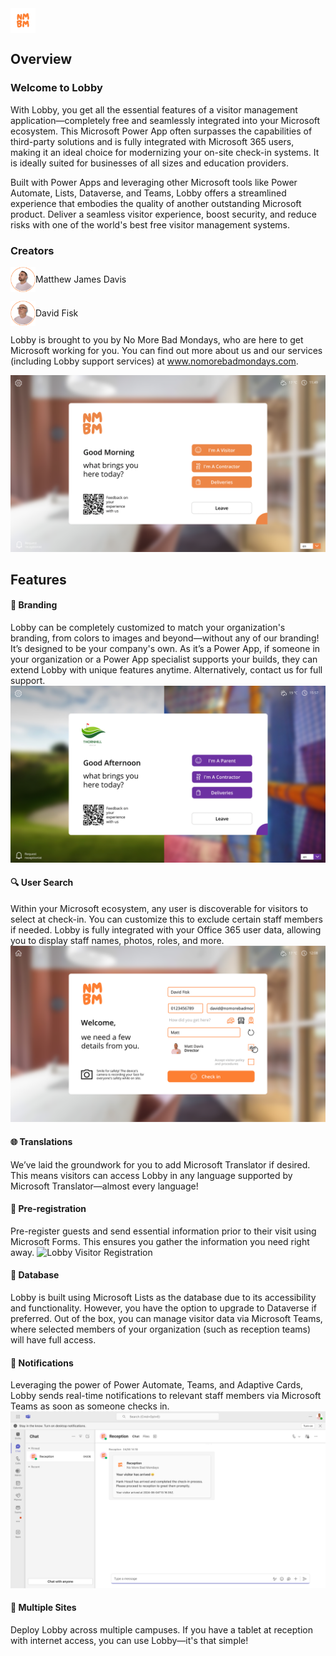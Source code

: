 
<img src="https://github.com/NoMoreBadMondays/lobby/blob/main/documents/NMBMLogo.png" alt="NMBM Logo" style="height:40px; vertical-align:middle;"/> 

## Overview

### Welcome to Lobby

With Lobby, you get all the essential features of a visitor management application—completely free and seamlessly integrated into your Microsoft ecosystem. This Microsoft Power App often surpasses the capabilities of third-party solutions and is fully integrated with Microsoft 365 users, making it an ideal choice for modernizing your on-site check-in systems. It is ideally suited for businesses of all sizes and education providers.

Built with Power Apps and leveraging other Microsoft tools like Power Automate, Lists, Dataverse, and Teams, Lobby offers a streamlined experience that embodies the quality of another outstanding Microsoft product. Deliver a seamless visitor experience, boost security, and reduce risks with one of the world's best free visitor management systems.

### Creators

<div style="display: flex; align-items: center; margin-bottom: 10px;">
    <img src="https://github.com/NoMoreBadMondays/lobby/blob/main/documents/MattImage.png" alt="Matthew James Davis" style="height:40px;"/>
   Matthew James Davis
</div>
<p></p>
<div style="display: flex; align-items: center;">
    <img src="https://github.com/NoMoreBadMondays/lobby/blob/main/documents/DavidImage.png" alt="David Fisk" style="height:40px;"/>
    David Fisk
</div>

<p></p>

Lobby is brought to you by No More Bad Mondays, who are here to get Microsoft working for you. You can find out more about us and our services (including Lobby support services) at www.nomorebadmondays.com.







![Lobby Overview](https://github.com/NoMoreBadMondays/lobby/blob/main/documents/LobbyHomePage.png)

## Features

#### 🎨 Branding
Lobby can be completely customized to match your organization's branding, from colors to images and beyond—without any of our branding! It’s designed to be your company's own. As it’s a Power App, if someone in your organization or a Power App specialist supports your builds, they can extend Lobby with unique features anytime. Alternatively, contact us for full support.
![Lobby Branding](https://github.com/NoMoreBadMondays/lobby/blob/main/documents/LobbyBranding.png)

#### 🔍 User Search
Within your Microsoft ecosystem, any user is discoverable for visitors to select at check-in. You can customize this to exclude certain staff members if needed. Lobby is fully integrated with your Office 365 user data, allowing you to display staff names, photos, roles, and more.
![Lobby Staff Search](https://github.com/NoMoreBadMondays/lobby/blob/main/documents/LobbyStaffSelect.png)

#### 🌐 Translations
We’ve laid the groundwork for you to add Microsoft Translator if desired. This means visitors can access Lobby in any language supported by Microsoft Translator—almost every language!

#### 📝 Pre-registration
Pre-register guests and send essential information prior to their visit using Microsoft Forms. This ensures you gather the information you need right away.
![Lobby Visitor Registration](https://github.com/NoMoreBadMondays/lobby/blob/main/documents/LobbyVisitorRegistration.png)


#### 💾 Database
Lobby is built using Microsoft Lists as the database due to its accessibility and functionality. However, you have the option to upgrade to Dataverse if preferred. Out of the box, you can manage visitor data via Microsoft Teams, where selected members of your organization (such as reception teams) will have full access.

#### 🔔 Notifications
Leveraging the power of Power Automate, Teams, and Adaptive Cards, Lobby sends real-time notifications to relevant staff members via Microsoft Teams as soon as someone checks in.
![Lobby Teams Notifcation](https://github.com/NoMoreBadMondays/lobby/blob/main/documents/LobbyTeamsNotification.png)

#### 🏢 Multiple Sites
Deploy Lobby across multiple campuses. If you have a tablet at reception with internet access, you can use Lobby—it's that simple!
